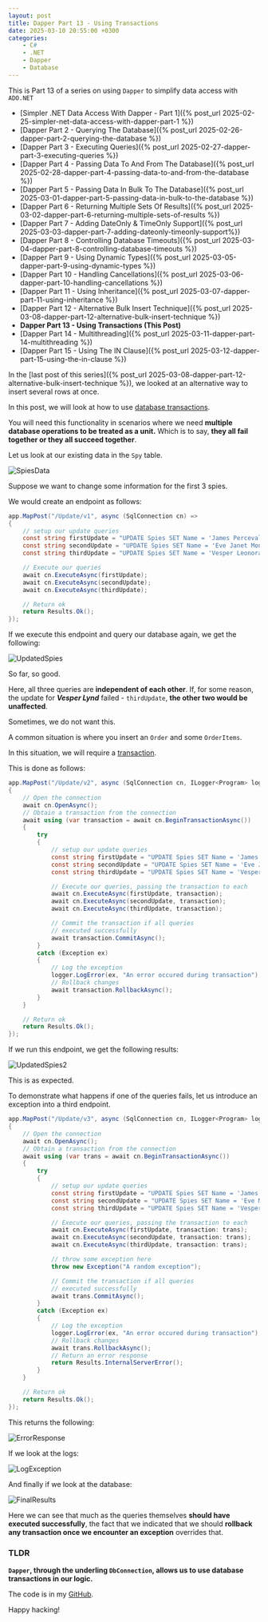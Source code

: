 ```yaml
---
layout: post
title: Dapper Part 13 - Using Transactions
date: 2025-03-10 20:55:00 +0300
categories:
    - C#
    - .NET
    - Dapper
    - Database
---
```


This is Part 13 of a series on using `Dapper` to simplify data access with `ADO.NET`

* [Simpler .NET Data Access With Dapper - Part 1]({% post_url 2025-02-25-simpler-net-data-access-with-dapper-part-1 %})
* [Dapper Part 2 - Querying The Database]({% post_url 2025-02-26-dapper-part-2-querying-the-database %})
* [Dapper Part 3 - Executing Queries]({% post_url 2025-02-27-dapper-part-3-executing-queries %})
* [Dapper Part 4 - Passing Data To And From The Database]({% post_url 2025-02-28-dapper-part-4-passing-data-to-and-from-the-database %})
* [Dapper Part 5 - Passing Data In Bulk To The Database]({% post_url 2025-03-01-dapper-part-5-passing-data-in-bulk-to-the-database %})
* [Dapper Part 6 - Returning Multiple Sets Of Results]({% post_url 2025-03-02-dapper-part-6-returning-multiple-sets-of-results %})
* [Dapper Part 7 - Adding DateOnly & TimeOnly Support]({% post_url 2025-03-03-dapper-part-7-adding-dateonly-timeonly-support%})
* [Dapper Part 8 - Controlling Database Timeouts]({% post_url 2025-03-04-dapper-part-8-controlling-database-timeouts %})
* [Dapper Part 9 - Using Dynamic Types]({% post_url 2025-03-05-dapper-part-9-using-dynamic-types %})
* [Dapper Part 10 - Handling Cancellations]({% post_url 2025-03-06-dapper-part-10-handling-cancellations %})
* [Dapper Part 11 - Using Inheritance]({% post_url 2025-03-07-dapper-part-11-using-inheritance %})
* [Dapper Part 12 - Alternative Bulk Insert Technique]({% post_url 2025-03-08-dapper-part-12-alternative-bulk-insert-technique %})
* **Dapper Part 13 - Using Transactions (This Post)**
* [Dapper Part 14 - Multithreading]({% post_url 2025-03-11-dapper-part-14-multithreading %})
* [Dapper Part 15 - Using The IN Clause]({% post_url 2025-03-12-dapper-part-15-using-the-in-clause %})

In the [last post of this series]({% post_url 2025-03-08-dapper-part-12-alternative-bulk-insert-technique %}), we looked at an alternative way to insert several rows at once.

In this post, we will look at how to use [database transactions](https://www.geeksforgeeks.org/transaction-in-dbms/).

You will need this functionality in scenarios where we need **multiple database operations to be treated as a unit.** Which is to say, **they all fail together or they all succeed together**.

Let us look at our existing data in the `Spy` table.

![SpiesData](../images/2025/03/SpiesData.png)

Suppose we want to change some information for the first 3 spies.

We would create an endpoint as follows:

```c#
app.MapPost("/Update/v1", async (SqlConnection cn) =>
{
    // setup our update queries
    const string firstUpdate = "UPDATE Spies SET Name = 'James Perceval Bond' WHERE SpyID = 1";
    const string secondUpdate = "UPDATE Spies SET Name = 'Eve Janet MoneyPenny' WHERE SpyID = 2";
    const string thirdUpdate = "UPDATE Spies SET Name = 'Vesper Leonora Lynd' WHERE SpyID = 3";

    // Execute our queries
    await cn.ExecuteAsync(firstUpdate);
    await cn.ExecuteAsync(secondUpdate);
    await cn.ExecuteAsync(thirdUpdate);

    // Return ok
    return Results.Ok();
});
```

If we execute this endpoint and query our database again, we get the following:

![UpdatedSpies](../images/2025/03/UpdatedSpies.png)

So far, so good.

Here, all three queries are **independent of each other**. If, for some reason, the update for ***Vesper Lynd*** failed - `thirdUpdate`, **the other two would be unaffected**.

Sometimes, we do not want this. 

A common situation is where you insert an `Order` and some `OrderItems`.

In this situation, we will require a [transaction](https://learn.microsoft.com/en-us/dotnet/api/microsoft.data.sqlclient.sqltransaction?view=sqlclient-dotnet-standard-5.2).

This is done as follows:

```c#
app.MapPost("/Update/v2", async (SqlConnection cn, ILogger<Program> logger) =>
{
    // Open the connection
    await cn.OpenAsync();
    // Obtain a transaction from the connection
    await using (var transaction = await cn.BeginTransactionAsync())
    {
        try
        {
            // setup our update queries
            const string firstUpdate = "UPDATE Spies SET Name = 'James Michael Bond' WHERE SpyID = 1";
            const string secondUpdate = "UPDATE Spies SET Name = 'Eve Jean MoneyPenny' WHERE SpyID = 2";
            const string thirdUpdate = "UPDATE Spies SET Name = 'Vesper Madison Lynd' WHERE SpyID = 3";

            // Execute our queries, passing the transaction to each
            await cn.ExecuteAsync(firstUpdate, transaction);
            await cn.ExecuteAsync(secondUpdate, transaction);
            await cn.ExecuteAsync(thirdUpdate, transaction);

            // Commit the transaction if all queries
            // executed successfully
            await transaction.CommitAsync();
        }
        catch (Exception ex)
        {
            // Log the exception
            logger.LogError(ex, "An error occured during transaction");
            // Rollback changes
            await transaction.RollbackAsync();
        }
    }

    // Return ok
    return Results.Ok();
});
```

If we run this endpoint, we get the following results:

![UpdatedSpies2](../images/2025/03/UpdatedSpies2.png)

This is as expected.

To demonstrate what happens if one of the queries fails, let us introduce an exception into a third endpoint.

```c#
app.MapPost("/Update/v3", async (SqlConnection cn, ILogger<Program> logger) =>
{
    // Open the connection
    await cn.OpenAsync();
    // Obtain a transaction from the connection
    await using (var trans = await cn.BeginTransactionAsync())
    {
        try
        {
            // setup our update queries
            const string firstUpdate = "UPDATE Spies SET Name = 'James Bond' WHERE SpyID = 1";
            const string secondUpdate = "UPDATE Spies SET Name = 'Eve MoneyPenny' WHERE SpyID = 2";
            const string thirdUpdate = "UPDATE Spies SET Name = 'Vesper Lynd' WHERE SpyID = 3";

            // Execute our queries, passing the transaction to each
            await cn.ExecuteAsync(firstUpdate, transaction: trans);
            await cn.ExecuteAsync(secondUpdate, transaction: trans);
            await cn.ExecuteAsync(thirdUpdate, transaction: trans);

            // throw some exception here
            throw new Exception("A random exception");

            // Commit the transaction if all queries
            // executed successfully
            await trans.CommitAsync();
        }
        catch (Exception ex)
        {
            // Log the exception
            logger.LogError(ex, "An error occured during transaction");
            // Rollback changes
            await trans.RollbackAsync();
            // Return an error response
            return Results.InternalServerError();
        }
    }

    // Return ok
    return Results.Ok();
});
```

This returns the following:

![ErrorResponse](../images/2025/03/ErrorResponse.png)

If we look at the logs:

![LogException](../images/2025/03/LogException.png)

And finally if we look at the database:

![FinalResults](../images/2025/03/FinalResults.png)

Here we can see that much as the queries themselves **should have executed successfully**, the fact that we indicated that we should **rollback any transaction once we encounter an exception** overrides that.

### TLDR

**`Dapper`, through the underling `DbConnection`, allows us to use database transactions in our logic.**

The code is in my [GitHub](https://github.com/conradakunga/BlogCode/tree/master/2025-03-10%20-%20Dapper%20Part%2013).

Happy hacking!
